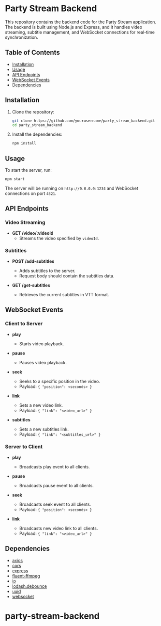 # Party Stream Backend

This repository contains the backend code for the Party Stream application. The backend is built using Node.js and Express, and it handles video streaming, subtitle management, and WebSocket connections for real-time synchronization.

## Table of Contents

- [Installation](#installation)
- [Usage](#usage)
- [API Endpoints](#api-endpoints)
- [WebSocket Events](#websocket-events)
- [Dependencies](#dependencies)

## Installation

1. Clone the repository:

   ```sh
   git clone https://github.com/yourusername/party_stream_backend.git
   cd party_stream_backend
   ```

2. Install the dependencies:
   ```sh
   npm install
   ```

## Usage

To start the server, run:

```sh
npm start
```

The server will be running on `http://0.0.0.0:1234` and WebSocket connections on port `4321`.

## API Endpoints

### Video Streaming

- **GET /video/:videoId**
  - Streams the video specified by `videoId`.

### Subtitles

- **POST /add-subtitles**

  - Adds subtitles to the server.
  - Request body should contain the subtitles data.

- **GET /get-subtitles**
  - Retrieves the current subtitles in VTT format.

## WebSocket Events

### Client to Server

- **play**

  - Starts video playback.

- **pause**

  - Pauses video playback.

- **seek**

  - Seeks to a specific position in the video.
  - Payload: `{ "position": <seconds> }`

- **link**

  - Sets a new video link.
  - Payload: `{ "link": "<video_url>" }`

- **subtitles**
  - Sets a new subtitles link.
  - Payload: `{ "link": "<subtitles_url>" }`

### Server to Client

- **play**

  - Broadcasts play event to all clients.

- **pause**

  - Broadcasts pause event to all clients.

- **seek**

  - Broadcasts seek event to all clients.
  - Payload: `{ "position": <seconds> }`

- **link**
  - Broadcasts new video link to all clients.
  - Payload: `{ "link": "<video_url>" }`

## Dependencies

- [axios](https://www.npmjs.com/package/axios)
- [cors](https://www.npmjs.com/package/cors)
- [express](https://www.npmjs.com/package/express)
- [fluent-ffmpeg](https://www.npmjs.com/package/fluent-ffmpeg)
- [ip](https://www.npmjs.com/package/ip)
- [lodash.debounce](https://www.npmjs.com/package/lodash.debounce)
- [uuid](https://www.npmjs.com/package/uuid)
- [websocket](https://www.npmjs.com/package/websocket)
# party-stream-backend
